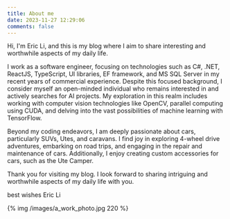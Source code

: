 ```yaml
---
title: About me
date: 2023-11-27 12:29:06
comments: false
---
```


Hi, I'm Eric Li, and this is my blog where I aim to share interesting and worthwhile aspects of my daily life.

I work as a software engineer, focusing on technologies such as C#, .NET, ReactJS, TypeScript, UI libraries, EF framework, and MS SQL Server in my recent years of commercial experience. Despite this focused background, I consider myself an open-minded individual who remains interested in and actively searches for AI projects. My exploration in this realm includes working with computer vision technologies like OpenCV, parallel computing using CUDA, and delving into the vast possibilities of machine learning with TensorFlow.

Beyond my coding endeavors, I am deeply passionate about cars, particularly SUVs, Utes, and caravans. I find joy in exploring 4-wheel drive adventures, embarking on road trips, and engaging in the repair and maintenance of cars. Additionally, I enjoy creating custom accessories for cars, such as the Ute Camper.

Thank you for visiting my blog. I look forward to sharing intriguing and worthwhile aspects of my daily life with you.

best wishes
Eric Li

{% img /images/a_work_photo.jpg 220 %}
